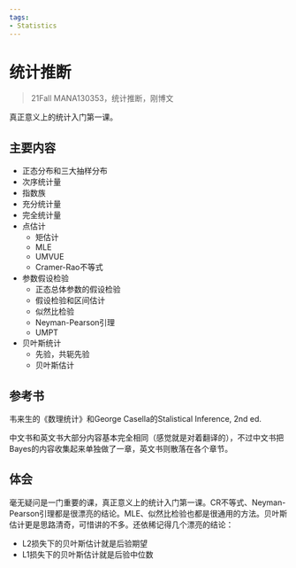 ```yaml
---
tags:
- Statistics
---
```


# 统计推断
> 21Fall MANA130353，统计推断，刚博文

真正意义上的统计入门第一课。

## 主要内容

- 正态分布和三大抽样分布
- 次序统计量
- 指数族
- 充分统计量
- 完全统计量
- 点估计
    - 矩估计
    - MLE
    - UMVUE
    - Cramer-Rao不等式
- 参数假设检验
    - 正态总体参数的假设检验
    - 假设检验和区间估计
    - 似然比检验
    - Neyman-Pearson引理
    - UMPT
- 贝叶斯统计
    - 先验，共轭先验
    - 贝叶斯估计

## 参考书
韦来生的《数理统计》和George Casella的Stalistical Inference, 2nd ed.

中文书和英文书大部分内容基本完全相同（感觉就是对着翻译的），不过中文书把Bayes的内容收集起来单独做了一章，英文书则散落在各个章节。

## 体会
毫无疑问是一门重要的课，真正意义上的统计入门第一课。CR不等式、Neyman-Pearson引理都是很漂亮的结论。MLE、似然比检验也都是很通用的方法。贝叶斯估计更是思路清奇，可惜讲的不多。还依稀记得几个漂亮的结论：

- L2损失下的贝叶斯估计就是后验期望
- L1损失下的贝叶斯估计就是后验中位数